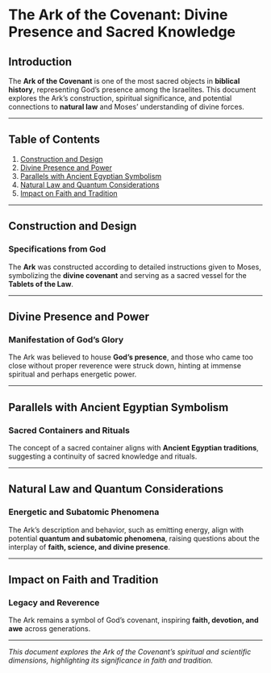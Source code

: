 # The Ark of the Covenant: Divine Presence and Sacred Knowledge

## Introduction

The **Ark of the Covenant** is one of the most sacred objects in **biblical history**, representing God’s presence among the Israelites. This document explores the Ark’s construction, spiritual significance, and potential connections to **natural law** and Moses’ understanding of divine forces.

---

## Table of Contents

1. [Construction and Design](#construction-and-design)
2. [Divine Presence and Power](#divine-presence-and-power)
3. [Parallels with Ancient Egyptian Symbolism](#parallels-with-ancient-egyptian-symbolism)
4. [Natural Law and Quantum Considerations](#natural-law-and-quantum-considerations)
5. [Impact on Faith and Tradition](#impact-on-faith-and-tradition)

---

## Construction and Design

### Specifications from God

The **Ark** was constructed according to detailed instructions given to Moses, symbolizing the **divine covenant** and serving as a sacred vessel for the **Tablets of the Law**.

---

## Divine Presence and Power

### Manifestation of God’s Glory

The Ark was believed to house **God’s presence**, and those who came too close without proper reverence were struck down, hinting at immense spiritual and perhaps energetic power.

---

## Parallels with Ancient Egyptian Symbolism

### Sacred Containers and Rituals

The concept of a sacred container aligns with **Ancient Egyptian traditions**, suggesting a continuity of sacred knowledge and rituals.

---

## Natural Law and Quantum Considerations

### Energetic and Subatomic Phenomena

The Ark’s description and behavior, such as emitting energy, align with potential **quantum and subatomic phenomena**, raising questions about the interplay of **faith, science, and divine presence**.

---

## Impact on Faith and Tradition

### Legacy and Reverence

The Ark remains a symbol of God’s covenant, inspiring **faith, devotion, and awe** across generations.

---

*This document explores the Ark of the Covenant’s spiritual and scientific dimensions, highlighting its significance in faith and tradition.*
